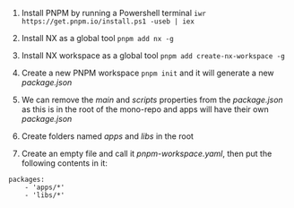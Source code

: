 1. Install PNPM by running a Powershell terminal `iwr https://get.pnpm.io/install.ps1 -useb | iex`

2. Install NX as a global tool `pnpm add nx -g`

3. Install NX workspace as a global tool `pnpm add create-nx-workspace -g`

4. Create a new PNPM workspace `pnpm init` and it will generate a new _package.json_

5. We can remove the _main_ and _scripts_ properties from the _package.json_ as this is in the root of the mono-repo and apps will have their own _package.json_

6. Create folders named _apps_ and _libs_ in the root

7. Create an empty file and call it _pnpm-workspace.yaml_, then put the following contents in it:

```
packages:
    - 'apps/*'
    - 'libs/*'
```
